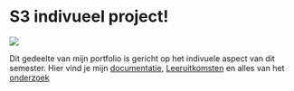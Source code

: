 <h1> S3 indivueel project!</h1>
 </hr>
 <img src='https://media2.giphy.com/media/xT4uQwLt2AyurOGWFW/giphy.gif'/>
 <br/>
 
 <p>
    Dit gedeelte van mijn portfolio is gericht op het indivuele aspect van dit semester. Hier vind je mijn <a href="https://github.com/431433/S3-portfolio/tree/main/GP./Documentation">documentatie</a>,  <a href="https://github.com/431433/S3-portfolio/tree/main/GP./Learning Outcomes">Leeruitkomsten</a> en alles van het <a href="https://github.com/431433/S3-portfolio/tree/main/GP./Research">onderzoek</a>

